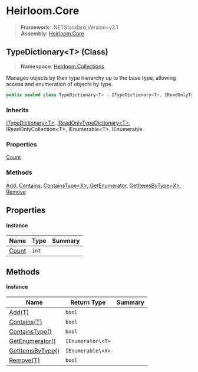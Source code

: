 # Heirloom.Core

> **Framework**: .NETStandard,Version=v2.1  
> **Assembly**: [Heirloom.Core][0]

## TypeDictionary\<T> (Class)

> **Namespace**: [Heirloom.Collections][0]

Manages objects by their type hierarchy up to the base type, allowing access and enumeration of objects by type.

```cs
public sealed class TypeDictionary<T> : ITypeDictionary<T>, IReadOnlyTypeDictionary<T>, IReadOnlyCollection<T>, IEnumerable<T>, IEnumerable
```

### Inherits

[ITypeDictionary\<T>][1], [IReadOnlyTypeDictionary\<T>][2], IReadOnlyCollection\<T>, IEnumerable\<T>, IEnumerable

### Properties

[Count][3]

### Methods

[Add][4], [Contains][5], [ContainsType\<X>][6], [GetEnumerator][7], [GetItemsByType\<X>][8], [Remove][9]

## Properties

#### Instance

| Name       | Type  | Summary |
|------------|-------|---------|
| [Count][3] | `int` |         |

## Methods

#### Instance

| Name                     | Return Type       | Summary |
|--------------------------|-------------------|---------|
| [Add(T)][4]              | `bool`            |         |
| [Contains(T)][5]         | `bool`            |         |
| [ContainsType<X>()][6]   | `bool`            |         |
| [GetEnumerator()][7]     | `IEnumerator\<T>` |         |
| [GetItemsByType<X>()][8] | `IEnumerable\<X>` |         |
| [Remove(T)][9]           | `bool`            |         |

[0]: ../../Heirloom.Core.md
[1]: ITypeDictionary[T].md
[2]: IReadOnlyTypeDictionary[T].md
[3]: TypeDictionary[T]/Count.md
[4]: TypeDictionary[T]/Add.md
[5]: TypeDictionary[T]/Contains.md
[6]: TypeDictionary[T]/ContainsType[X].md
[7]: TypeDictionary[T]/GetEnumerator.md
[8]: TypeDictionary[T]/GetItemsByType[X].md
[9]: TypeDictionary[T]/Remove.md
